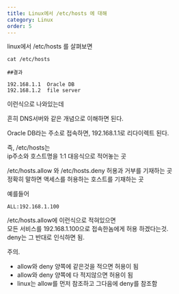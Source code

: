 ```yaml
---
title: Linux에서 /etc/hosts 에 대해
category: Linux
order: 5
---
```


linux에서 /etc/hosts 를 살펴보면

```git
cat /etc/hosts

##결과

192.168.1.1  Oracle DB
192.168.1.2  file server

```
이런식으로 나와있는데

흔히 DNS서버와 같은 개념으로 이해하면 된다.  

Oracle DB라는 주소로 접속하면, 192.168.1.1로 리다이렉트 된다.

즉, /etc/hosts는   
ip주소와 호스트명을 1:1 대응식으로 적어놓는 곳

/etc/hosts.allow 와 /etc/hosts.deny
허용과 거부를 기재하는 곳  
정확히 말하면 액세스를 허용하는 호스트를 기재하는 곳 

예를들어
```git
ALL:192.168.1.100
```
/etc/hosts.allow에 이런식으로 적혀있으면  
모든 서비스를 192.168.1.100으로 접속한놈에게 허용 하겠다는것.  
deny는 그 반대로 인식하면 됨.

주의.  
- allow와 deny 양쪽에 같은것을 적으면 허용이 됨
- allow와 deny 양쪽에 다 적지않으면 허용이 됨
- linux는 allow를 먼저 참조하고 그다음에 deny를 참조함 
